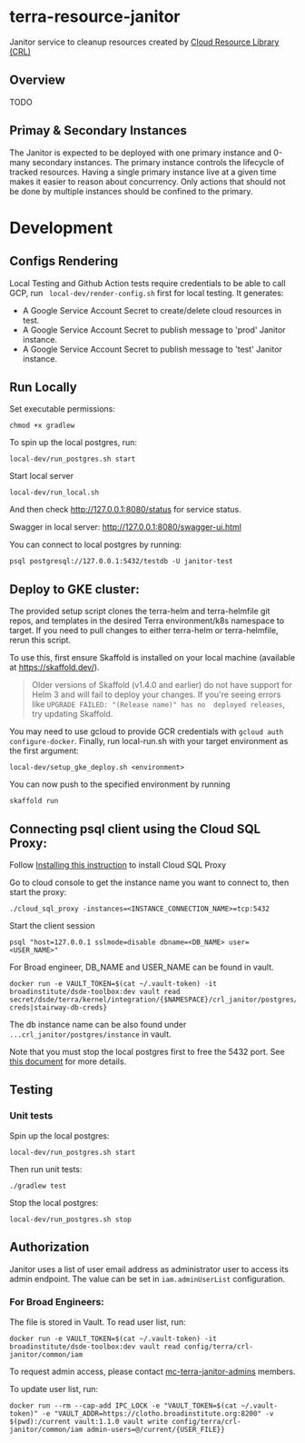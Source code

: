 # terra-resource-janitor
Janitor service to cleanup resources created by [Cloud Resource Library (CRL)](https://github.com/DataBiosphere/terra-cloud-resource-lib) 

## Overview
TODO

## Primay & Secondary Instances
The Janitor is expected to be deployed with one primary instance and 0-many secondary instances.
The primary instance controls the lifecycle of tracked resources. Having a single primary instance
live at a given time makes it easier to reason about concurrency. Only actions that should not be
done by multiple instances should be confined to the primary.

# Development

## Configs Rendering
Local Testing and Github Action tests require credentials to be able to call GCP, run
``` local-dev/render-config.sh``` first for local testing. It generates:
* A Google Service Account Secret to create/delete cloud resources in test.
* A Google Service Account Secret to publish message to 'prod' Janitor instance.
* A Google Service Account Secret to publish message to 'test' Janitor instance.

## Run Locally
Set executable permissions:
```
chmod +x gradlew
```

To spin up the local postgres, run:
```
local-dev/run_postgres.sh start
```
Start local server
```
local-dev/run_local.sh
```
And then check http://127.0.0.1:8080/status for service status.

Swagger in local server: http://127.0.0.1:8080/swagger-ui.html

You can connect to local postgres by running: 
```
psql postgresql://127.0.0.1:5432/testdb -U janitor-test
```

## Deploy to GKE cluster:
The provided setup script clones the terra-helm and terra-helmfile git repos,
and templates in the desired Terra environment/k8s namespace to target.
If you need to pull changes to either terra-helm or terra-helmfile, rerun this script.

To use this, first ensure Skaffold is installed on your local machine 
(available at https://skaffold.dev/). 

> Older versions of Skaffold (v1.4.0 and earlier) do not have support for Helm 3 and will fail to deploy your 
changes. If you're seeing errors like `UPGRADE FAILED: "(Release name)" has no 
deployed releases`, try updating Skaffold.

You may need to use gcloud to provide GCR
 credentials with `gcloud auth configure-docker`. Finally, run local-run.sh with
  your target environment as the first argument:

```
local-dev/setup_gke_deploy.sh <environment>
```

You can now push to the specified environment by running

```
skaffold run
```

## Connecting psql client using the Cloud SQL Proxy:
Follow [Installing this instruction](https://cloud.google.com/sql/docs/mysql/sql-proxy#macos-64-bit)
to install Cloud SQL Proxy 

Go to cloud console to get the instance name you want to connect to, then start the proxy:
```
./cloud_sql_proxy -instances=<INSTANCE_CONNECTION_NAME>=tcp:5432
```
Start the client session
```
psql "host=127.0.0.1 sslmode=disable dbname=<DB_NAME> user=<USER_NAME>"
```
For Broad engineer, DB_NAME and USER_NAME can be found in vault. 
```
docker run -e VAULT_TOKEN=$(cat ~/.vault-token) -it broadinstitute/dsde-toolbox:dev vault read secret/dsde/terra/kernel/integration/{$NAMESPACE}/crl_janitor/postgres/{db-creds|stairway-db-creds}
```
The db instance name can be also found under `...crl_janitor/postgres/instance` in vault.

Note that you must stop the local postgres first to free the 5432 port.
See [this document](https://cloud.google.com/sql/docs/postgres/connect-admin-proxy) for more details.

## Testing

### Unit tests

Spin up the local postgres:
```
local-dev/run_postgres.sh start
```

Then run unit tests:
```
./gradlew test
```
Stop the local postgres:
```
local-dev/run_postgres.sh stop
```
## Authorization
Janitor uses a list of user email address as administrator user to access its admin endpoint.
The value can be set in `iam.adminUserList` configuration.
### For Broad Engineers:
The file is stored in Vault. 
To read user list, run:
```
docker run -e VAULT_TOKEN=$(cat ~/.vault-token) -it broadinstitute/dsde-toolbox:dev vault read config/terra/crl-janitor/common/iam 
```
To request admin access, please contact [mc-terra-janitor-admins](https://github.com/orgs/broadinstitute/teams/mc-terra-janitor-admins) members.

To update user list, run:
```
docker run --rm --cap-add IPC_LOCK -e "VAULT_TOKEN=$(cat ~/.vault-token)" -e "VAULT_ADDR=https://clotho.broadinstitute.org:8200" -v $(pwd):/current vault:1.1.0 vault write config/terra/crl-janitor/common/iam admin-users=@/current/{USER_FILE}}
```